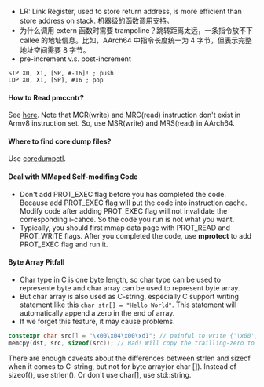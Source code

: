 - LR: Link Register, used to store return address, is more efficient than store address on stack. 机器级的函数调用支持。
- 为什么调用 extern 函数时需要 trampoline？跳转距离太远，一条指令放不下 callee 的地址信息。比如，AArch64 中指令长度统一为 4 字节，但表示完整地址空间需要 8 字节。
- pre-increment v.s. post-increment
```assembly
STP X0, X1, [SP, #-16]! ; push
LDP X0, X1, [SP], #16 ; pop
```
#### How to Read pmccntr?
See [here](https://github.com/jinfuchiang/collections/blob/main/snippet.md#user-content-armv7-a).
Note that MCR(write) and MRC(read) instruction don't exist in Armv8 instruction set. So, use MSR(write) and MRS(read) in AArch64.

#### Where to find core dump files?
Use [coredumpctl](https://wiki.archlinux.org/title/Core_dump#Examining_a_core_dump).

#### Deal with MMaped Self-modifing Code
- Don't add PROT_EXEC flag before you has completed the code. Because add PROT_EXEC flag will put the code into instruction cache. Modify code after adding PROT_EXEC flag will not invalidate the corresponding i-cahce. So the code you run is not what you want.
- Typically, you should first mmap data page with PROT_READ and PROT_WRITE flags. After you completed the code, use **mprotect** to add PROT_EXEC flag and run it.

#### Byte Array Pitfall
- Char type in C is one byte length, so char type can be used to represente byte and char array can be used to represent byte array.
- But char array is also used as C-string, especially C support writing statement like this `char str[] = "Hello World"`. This statement will automatically append a zero in the end of array.
- If we forget this feature, it may cause problems.
```C++
constexpr char src[] = "\x00\x04\x00\xd1"; // painful to write {'\x00', '\x04\', '\x00', '\xd1'}
memcpy(dst, src, sizeof(src)); // Bad! Will copy the trailling-zero to dst
```
There are enough caveats about the differences between strlen and sizeof when it comes to C-string, but not for byte array(or char []).
Instead of sizeof(), use strlen(). Or don't use char[], use std::string.
